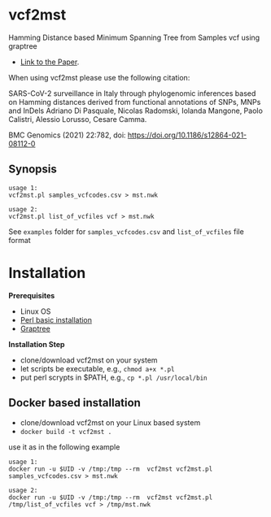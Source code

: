 # vcf2mst

Hamming Distance based Minimum Spanning Tree from Samples vcf using graptree
 - [Link to the Paper](https://bmcgenomics.biomedcentral.com/articles/10.1186/s12864-021-08112-0).

When using vcf2mst please use the following citation:

SARS-CoV-2 surveillance in Italy through phylogenomic inferences based on Hamming distances derived from functional annotations of SNPs, MNPs and InDels
Adriano Di Pasquale, Nicolas Radomski, Iolanda Mangone, Paolo Calistri, Alessio Lorusso, Cesare Camma.

BMC Genomics (2021) 22:782, doi: https://doi.org/10.1186/s12864-021-08112-0

## Synopsis

```
usage 1: 
vcf2mst.pl samples_vcfcodes.csv > mst.nwk

usage 2: 
vcf2mst.pl list_of_vcfiles vcf > mst.nwk

```

See `examples` folder for `samples_vcfcodes.csv` and `list_of_vcfiles` file format

# Installation

**Prerequisites**

- Linux OS
- [Perl basic installation](https://www.perl.org/)
- [Graptree](https://github.com/achtman-lab/GrapeTree)

**Installation Step**

- clone/download vcf2mst on your system
- let scripts be executable, e.g., `chmod a+x *.pl`
- put perl scrypts in $PATH, e.g., `cp *.pl /usr/local/bin` 

## Docker based installation

- clone/download vcf2mst on your Linux based system
- `docker build -t vcf2mst . `

use it as in the following example

```
usage 1: 
docker run -u $UID -v /tmp:/tmp --rm  vcf2mst vcf2mst.pl samples_vcfcodes.csv > mst.nwk

usage 2: 
docker run -u $UID -v /tmp:/tmp --rm  vcf2mst vcf2mst.pl /tmp/list_of_vcfiles vcf > /tmp/mst.nwk 

```


